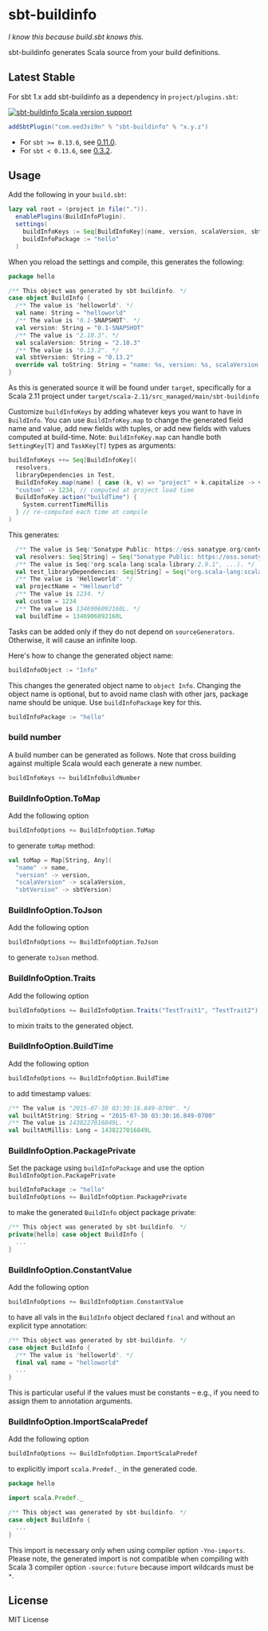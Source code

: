 sbt-buildinfo
=============

*I know this because build.sbt knows this.*

sbt-buildinfo generates Scala source from your build definitions.

Latest Stable
-------------

For sbt 1.x add sbt-buildinfo as a dependency in `project/plugins.sbt`:

[![sbt-buildinfo Scala version support](https://index.scala-lang.org/sbt/sbt-buildinfo/sbt-buildinfo/latest-by-scala-version.svg?targetType=Sbt)](https://index.scala-lang.org/sbt/sbt-buildinfo/sbt-buildinfo)

```scala
addSbtPlugin("com.eed3si9n" % "sbt-buildinfo" % "x.y.z")
```

- For `sbt >= 0.13.6`, see [0.11.0](https://github.com/sbt/sbt-buildinfo/tree/v0.11.0).
- For `sbt < 0.13.6`, see [0.3.2](https://github.com/sbt/sbt-buildinfo/tree/0.3.2).

Usage
-----

Add the following in your `build.sbt`:

```scala
lazy val root = (project in file(".")).
  enablePlugins(BuildInfoPlugin).
  settings(
    buildInfoKeys := Seq[BuildInfoKey](name, version, scalaVersion, sbtVersion),
    buildInfoPackage := "hello"
  )
```

When you reload the settings and compile, this generates the following:

```scala
package hello

/** This object was generated by sbt-buildinfo. */
case object BuildInfo {
  /** The value is "helloworld". */
  val name: String = "helloworld"
  /** The value is "0.1-SNAPSHOT". */
  val version: String = "0.1-SNAPSHOT"
  /** The value is "2.10.3". */
  val scalaVersion: String = "2.10.3"
  /** The value is "0.13.2". */
  val sbtVersion: String = "0.13.2"
  override val toString: String = "name: %s, version: %s, scalaVersion: %s, sbtVersion: %s".format(name, version, scalaVersion, sbtVersion)
}
```

As this is generated source it will be found under `target`, specifically for a Scala 2.11 project under `target/scala-2.11/src_managed/main/sbt-buildinfo`

Customize `buildInfoKeys` by adding whatever keys you want to have in `BuildInfo`. You can use `BuildInfoKey.map` to change the generated field name and value, add new fields with tuples, or add new fields with values computed at build-time. Note: `BuildInfoKey.map` can handle both `SettingKey[T]` and `TaskKey[T]` types as arguments:

```scala
buildInfoKeys ++= Seq[BuildInfoKey](
  resolvers,
  libraryDependencies in Test,
  BuildInfoKey.map(name) { case (k, v) => "project" + k.capitalize -> v.capitalize },
  "custom" -> 1234, // computed at project load time
  BuildInfoKey.action("buildTime") {
    System.currentTimeMillis
  } // re-computed each time at compile
)
```

This generates:

```scala
  /** The value is Seq("Sonatype Public: https://oss.sonatype.org/content/groups/public"). */
  val resolvers: Seq[String] = Seq("Sonatype Public: https://oss.sonatype.org/content/groups/public")
  /** The value is Seq("org.scala-lang:scala-library:2.9.1", ...). */
  val test_libraryDependencies: Seq[String] = Seq("org.scala-lang:scala-library:2.9.1", ...)
  /** The value is "Helloworld". */
  val projectName = "Helloworld"
  /** The value is 1234. */
  val custom = 1234
  /** The value is 1346906092160L. */
  val buildTime = 1346906092160L
```

Tasks can be added only if they do not depend on `sourceGenerators`. Otherwise, it will cause an infinite loop.

Here's how to change the generated object name:

```scala
buildInfoObject := "Info"
```

This changes the generated object name to `object Info`. Changing the object name is optional, but to avoid name clash with other jars, package name should be unique. Use `buildInfoPackage` key for this.

```scala
buildInfoPackage := "hello"
```

### build number

A build number can be generated as follows. Note that cross building against multiple Scala would each generate a new number.

```scala
buildInfoKeys += buildInfoBuildNumber
```

### BuildInfoOption.ToMap

Add the following option

```scala
buildInfoOptions += BuildInfoOption.ToMap
```

to generate `toMap` method:

```scala
val toMap = Map[String, Any](
  "name" -> name,
  "version" -> version,
  "scalaVersion" -> scalaVersion,
  "sbtVersion" -> sbtVersion)
```

### BuildInfoOption.ToJson

Add the following option

```scala
buildInfoOptions += BuildInfoOption.ToJson
```

to generate `toJson` method.

### BuildInfoOption.Traits

Add the following option

```scala
buildInfoOptions += BuildInfoOption.Traits("TestTrait1", "TestTrait2")
```

to mixin traits to the generated object.

### BuildInfoOption.BuildTime

Add the following option

```scala
buildInfoOptions += BuildInfoOption.BuildTime
```

to add timestamp values:

```scala
/** The value is "2015-07-30 03:30:16.849-0700". */
val builtAtString: String = "2015-07-30 03:30:16.849-0700"
/** The value is 1438227016849L. */
val builtAtMillis: Long = 1438227016849L
```

### BuildInfoOption.PackagePrivate

Set the package using `buildInfoPackage` and use the option `BuildInfoOption.PackagePrivate`

```scala
buildInfoPackage := "hello"
buildInfoOptions += BuildInfoOption.PackagePrivate
```

to make the generated `BuildInfo` object package private:

```scala
/** This object was generated by sbt-buildinfo. */
private[hello] case object BuildInfo {  
  ...
}
```

### BuildInfoOption.ConstantValue

Add the following option

```scala
buildInfoOptions += BuildInfoOption.ConstantValue
```
to have all vals in the `BuildInfo` object declared `final` and without an explicit type annotation:

```scala
/** This object was generated by sbt-buildinfo. */
case object BuildInfo {
  /** The value is "helloworld". */
  final val name = "helloworld"
  ...
}
```

This is particular useful if the values must be constants &ndash; e.g., if you need to assign them to annotation arguments.

### BuildInfoOption.ImportScalaPredef

Add the following option

```scala
buildInfoOptions += BuildInfoOption.ImportScalaPredef
```

to explicitly import `scala.Predef._` in the generated code.

```scala
package hello

import scala.Predef._

/** This object was generated by sbt-buildinfo. */
case object BuildInfo {
  ...
}
```

This import is necessary only when using compiler option `-Yno-imports`. Please note, the generated import is not compatible when compiling with Scala 3 compiler option `-source:future` because import wildcards must be `*`.

License
-------

MIT License
